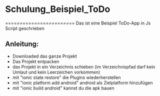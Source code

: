 # Schulung_Beispiel_ToDo
========================
Das ist eine Beispiel ToDo-App in Js Script geschrieben

Anleitung:
----------

  - Downloaded das ganze Projekt
  - Das Projekt entpacken
  - das Projekt in ein Verzeichnis schieben (im Verzeichnispfad darf kein Umlaut und kein Leerzeichen vorkommen)
  - mit "ionic state restore" die Plugins wiederherstellen
  - mit "ionic platform add android" android als Zielplatform hinzufügen
  - mit "ionic build android" kannst du die apk bauen

